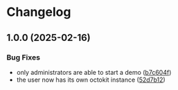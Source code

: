 # Changelog

## 1.0.0 (2025-02-16)


### Bug Fixes

* only administrators are able to start a demo ([b7c604f](https://github.com/0x4007-ubiquity-os/command-demo/commit/b7c604ff326c292cf18a261561c7fda54e03622e))
* the user now has its own octokit instance ([52d7b12](https://github.com/0x4007-ubiquity-os/command-demo/commit/52d7b125ac892a68d382478387ac14224f55bf82))
